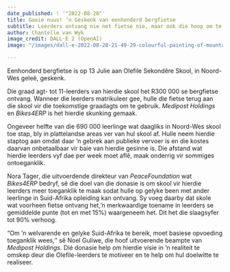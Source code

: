 ```yaml
---
date_published: ! '"2022-08-28"'
title: Goeie nuus! ’n Geskenk van eenhonderd bergfietse
subtitle: Leerders ontvang nie net fietse nie, maar ook die hoop om te matrikuleer
author: Chantelle van Wyk
image_credit: DALL·E 2 (OpenAI)
image: "/images/dall-e-2022-08-28-21-49-29-colourful-painting-of-mountainbikes-08-2022.jpg"

---
```

Eenhonderd bergfietse is op 13 Julie aan Olefile Sekondêre Skool, in Noord-Wes geleё, geskenk.

Die graad agt- tot 11-leerders van hierdie skool het R300 000 se bergfietse ontvang. Wanneer die leerders matrikuleer gee, hulle die fietse terug aan die skool vir die toekomstige graadagts om te gebruik. _Medipost Holdings_ en _Bikes4ERP_ is het hierdie skunking gemaak.

Ongeveer helfte van die 690 000 leerlinge wat daagliks in Noord-Wes skool toe stap, bly in plattelandse areas ver van hul skool af. Hulle neem hierdie staptog aan omdat daar ’n gebrek aan publieke vervoer is en die kostes daarvan onbetaalbaar vir baie van hierdie gesinne is. Die afstand wat hierdie leerders vyf dae per week moet aflê, maak onderrig vir sommiges ontoeganklik.

Nora Tager, die uitvoerdende direkteur van _PeaceFoundation_ wat _Bikes4ERP_ bedryf, sê die doel van die donasie is om skool vir hierdie leerders meer toeganklik te maak sodat hulle op gelyke been met ander leerlinge in Suid-Afrika opleiding kan ontvang. Sy voeg daarby dat skole wat voorheen fietse ontvang het,’n merkwaardige toename in leerders se gemiddelde punte (tot en met 15%) waargeneem het. Dit het die slaagsyfer tot 90% verhoog.

“Om ’n welvarende en gelyke Suid-Afrika te bereik, moet basiese opvoeding toeganklik wees,’’ sê Noel Guliwe, die hoof uitvoerende beampte van _Medipost Holdings_. Dié donasie help om hierdie visie in ’n realiteit te omskep deur die Olefile-leerders te motiveer en te help om hul doelwitte te realiseer.